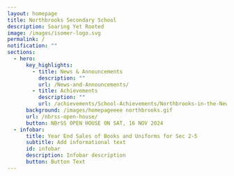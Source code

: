 ```yaml
---
layout: homepage
title: Northbrooks Secondary School
description: Soaring Yet Rooted
image: /images/isomer-logo.svg
permalink: /
notification: ""
sections:
  - hero:
      key_highlights:
        - title: News & Announcements
          description: ""
          url: /News-and-Announcements/
        - title: Achievements
          description: ""
          url: /achievements/School-Achievements/Northbrooks-in-the-News-2020-2021/
      background: /images/homepageeee northbrooks.gif
      url: /nbrss-open-house/
      button: NBrSS OPEN HOUSE ON SAT, 16 NOV 2024
  - infobar:
      title: Year End Sales of Books and Uniforms for Sec 2-5
      subtitle: Add informational text
      id: infobar
      description: Infobar description
      button: Button Text
---
```

